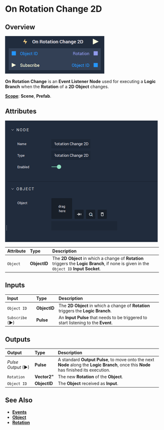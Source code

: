 # On Rotation Change 2D

## Overview

![The On Rotation Change 2D Node.](../../../.gitbook/assets/onrotationchange2dupdatedimage.png)

**On Rotation Change** is an **Event Listener** **Node** used for executing a **Logic Branch** when the **Rotation** of a **2D Object** changes.

[**Scope**](../../overview.md#scopes): **Scene**, **Prefab**.

## Attributes

![The On Rotation Change Node Attributes.](../../../.gitbook/assets/node-onrotationchange2d-attri.png)

| Attribute | Type | Description |
| :--- | :--- | :--- |
| `Object` | **ObjectID** | The **2D Object** in which a change of **Rotation** triggers the **Logic Branch**, if none is given in the `Object ID` **Input Socket**. |

## Inputs

| Input | Type | Description |
| :--- | :--- | :--- |
| `Object ID` | **ObjectID** | The **2D Object** in which a change of **Rotation** triggers the **Logic Branch**. |
| `Subscribe` (►)|**Pulse** | An **Input Pulse** that needs to be triggered to start listening to the **Event**. |

## Outputs

| Output | Type | Description |
| :--- | :--- | :--- |
| _Pulse Output_ \(►\) | **Pulse** | A standard **Output Pulse**, to move onto the next **Node** along the **Logic Branch**, once this **Node** has finished its execution. |
| `Rotation` | **Vector2"** | The new **Rotation** of the **Object**. |
| `Object ID` | **ObjectID** | The **Object** received as **Input**. |

## See Also

* [**Events**](../)
* [**Object**](./)
* [**Rotation**](../../../objects-and-types/attributes/common-attributes/transformation/README.md#rotation)

